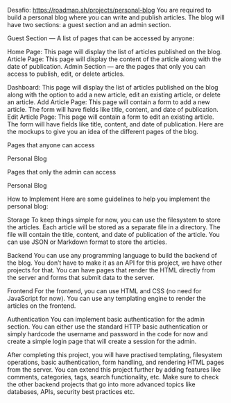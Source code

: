 Desafio: https://roadmap.sh/projects/personal-blog
You are required to build a personal blog where you can write and publish articles. The blog will have two sections: a guest section and an admin section.

Guest Section — A list of pages that can be accessed by anyone:

Home Page: This page will display the list of articles published on the blog.
Article Page: This page will display the content of the article along with the date of publication.
Admin Section — are the pages that only you can access to publish, edit, or delete articles.

Dashboard: This page will display the list of articles published on the blog along with the option to add a new article, edit an existing article, or delete an article.
Add Article Page: This page will contain a form to add a new article. The form will have fields like title, content, and date of publication.
Edit Article Page: This page will contain a form to edit an existing article. The form will have fields like title, content, and date of publication.
Here are the mockups to give you an idea of the different pages of the blog.

Pages that anyone can access

Personal Blog

Pages that only the admin can access

Personal Blog

How to Implement
Here are some guidelines to help you implement the personal blog:

Storage
To keep things simple for now, you can use the filesystem to store the articles. Each article will be stored as a separate file in a directory. The file will contain the title, content, and date of publication of the article. You can use JSON or Markdown format to store the articles.

Backend
You can use any programming language to build the backend of the blog. You don’t have to make it as an API for this project, we have other projects for that. You can have pages that render the HTML directly from the server and forms that submit data to the server.

Frontend
For the frontend, you can use HTML and CSS (no need for JavaScript for now). You can use any templating engine to render the articles on the frontend.

Authentication
You can implement basic authentication for the admin section. You can either use the standard HTTP basic authentication or simply hardcode the username and password in the code for now and create a simple login page that will create a session for the admin.

After completing this project, you will have practised templating, filesystem operations, basic authentication, form handling, and rendering HTML pages from the server. You can extend this project further by adding features like comments, categories, tags, search functionality, etc. Make sure to check the other backend projects that go into more advanced topics like databases, APIs, security best practices etc.
